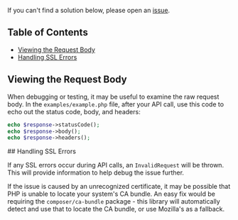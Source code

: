 If you can't find a solution below, please open an [issue](https://github.com/sendgrid/php-http-client/issues).

## Table of Contents

* [Viewing the Request Body](#request-body)
* [Handling SSL Errors](#ssl-errors)

<a name="request-body"></a>

## Viewing the Request Body

When debugging or testing, it may be useful to examine the raw request body. In the `examples/example.php` file, after
your API call, use this code to echo out the status code, body, and headers:

```php
echo $response->statusCode();
echo $response->body();
echo $response->headers();
```

<a name="ssl-errors">
## Handling SSL Errors

If any SSL errors occur during API calls, an `InvalidRequest` will be thrown. This will provide information to help
debug the issue further.

If the issue is caused by an unrecognized certificate, it may be possible that PHP is unable to locate your system's CA
bundle. An easy fix would be requiring the `composer/ca-bundle` package - this library will automatically detect and use
that to locate the CA bundle, or use Mozilla's as a fallback.

